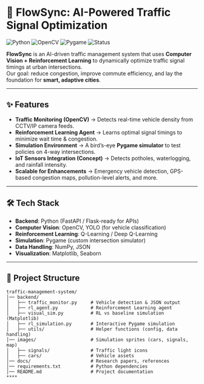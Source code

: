 # 🚦 FlowSync: AI-Powered Traffic Signal Optimization

![Python](https://img.shields.io/badge/Python-3.10%2B-blue)
![OpenCV](https://img.shields.io/badge/OpenCV-Enabled-green)
![Pygame](https://img.shields.io/badge/Pygame-Simulation-orange)
![Status](https://img.shields.io/badge/Status-Prototype-brightgreen)

**FlowSync** is an AI-driven traffic management system that uses **Computer Vision + Reinforcement Learning** to dynamically optimize traffic signal timings at urban intersections.  
Our goal: reduce congestion, improve commute efficiency, and lay the foundation for **smart, adaptive cities**.  

---

## ✨ Features
- **Traffic Monitoring (OpenCV)** → Detects real-time vehicle density from CCTV/IP camera feeds.  
- **Reinforcement Learning Agent** → Learns optimal signal timings to minimize wait time & congestion.  
- **Simulation Environment** → A bird’s-eye **Pygame simulator** to test policies on 4-way intersections.  
- **IoT Sensors Integration (Concept)** → Detects potholes, waterlogging, and rainfall intensity.  
- **Scalable for Enhancements** → Emergency vehicle detection, GPS-based congestion maps, pollution-level alerts, and more.  

---

## 🛠️ Tech Stack
- **Backend**: Python (FastAPI / Flask-ready for APIs)  
- **Computer Vision**: OpenCV, YOLO (for vehicle classification)  
- **Reinforcement Learning**: Q-Learning / Deep Q-Learning  
- **Simulation**: Pygame (custom intersection simulator)  
- **Data Handling**: NumPy, JSON  
- **Visualization**: Matplotlib, Seaborn  

---

## 📂 Project Structure
```plaintext
traffic-management-system/
│── backend/
│   ├── traffic_monitor.py     # Vehicle detection & JSON output
│   ├── rl_agent.py            # Reinforcement Learning agent
│   ├── visual_sim.py          # RL vs baseline simulation (Matplotlib)
│   ├── rl_simulation.py       # Interactive Pygame simulation
│   ├── utils/                 # Helper functions (config, data handling)
│── images/                    # Simulation sprites (cars, signals, map)
│   ├── signals/               # Traffic light icons
│   ├── cars/                  # Vehicle assets
│── docs/                      # Research papers, references
│── requirements.txt           # Python dependencies
│── README.md                  # Project documentation
****
